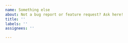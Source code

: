 ```yaml
---
name: Something else
about: Not a bug report or feature request? Ask here!
title: ''
labels: ''
assignees: ''

---
```


<!--
If you have a question rather than a bug report, consider getting in touch on Matrix (https://matrix.to/#/#manyfold:one.ems.host) or Mastodon (https://3dp.chat/@manyfold) rather than submitting an issue.
-->
